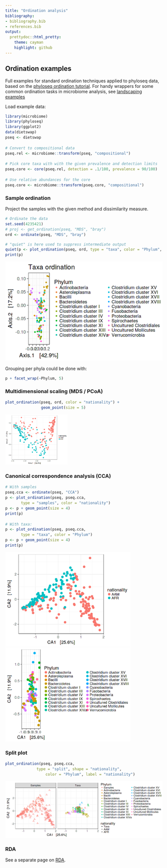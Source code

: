 ```yaml
---
title: "Ordination analysis"
bibliography: 
- bibliography.bib
- references.bib
output: 
  prettydoc::html_pretty:
    theme: cayman
    highlight: github
---
```

<!--
  %\VignetteEngine{knitr::rmarkdown}
  %\VignetteIndexEntry{microbiome tutorial - ordination}
  %\usepackage[utf8]{inputenc}
  %\VignetteEncoding{UTF-8}  
-->


## Ordination examples

Full examples for standard ordination techniques applied to phyloseq data, based on the [phyloseq ordination tutorial](http://joey711.github.io/phyloseq/plot_ordination-examples.html). For handy wrappers for some common ordination tasks in microbiome analysis, see [landscaping examples](Landscaping.html)


Load example data:


```r
library(microbiome)
library(phyloseq)
library(ggplot2)
data(dietswap)
pseq <- dietswap

# Convert to compositional data
pseq.rel <- microbiome::transform(pseq, "compositional")

# Pick core taxa with with the given prevalence and detection limits
pseq.core <- core(pseq.rel, detection = .1/100, prevalence = 90/100)

# Use relative abundances for the core
pseq.core <- microbiome::transform(pseq.core, "compositional")
```


### Sample ordination

Project the samples with the given method and dissimilarity measure. 


```r
# Ordinate the data
set.seed(4235421)
# proj <- get_ordination(pseq, "MDS", "bray")
ord <- ordinate(pseq, "MDS", "bray")
```


```r
# "quiet" is here used to suppress intermediate output
quiet(p <- plot_ordination(pseq, ord, type = "taxa", color = "Phylum", title = "Taxa ordination"))
print(p)
```

![plot of chunk ordination-pca-ordination21](figure/ordination-pca-ordination21-1.png)

Grouping per phyla could be done with:


```r
p + facet_wrap(~Phylum, 5)
```


### Multidimensional scaling (MDS / PCoA)


```r
plot_ordination(pseq, ord, color = "nationality") +
                geom_point(size = 5)
```

<img src="figure/ordination-ordinate23-1.png" title="plot of chunk ordination-ordinate23" alt="plot of chunk ordination-ordinate23" width="200px" />


### Canonical correspondence analysis (CCA)


```r
# With samples
pseq.cca <- ordinate(pseq, "CCA")
p <- plot_ordination(pseq, pseq.cca,
       type = "samples", color = "nationality")
p <- p + geom_point(size = 4)
print(p)

# With taxa:
p <- plot_ordination(pseq, pseq.cca,
       type = "taxa", color = "Phylum")
p <- p + geom_point(size = 4)
print(p)
```

<img src="figure/ordination-ordinate24a-1.png" title="plot of chunk ordination-ordinate24a" alt="plot of chunk ordination-ordinate24a" width="400px" /><img src="figure/ordination-ordinate24a-2.png" title="plot of chunk ordination-ordinate24a" alt="plot of chunk ordination-ordinate24a" width="400px" />


### Split plot


```r
plot_ordination(pseq, pseq.cca,
		      type = "split", shape = "nationality", 
    		      color = "Phylum", label = "nationality")
```

![plot of chunk ordination-ordinate25](figure/ordination-ordinate25-1.png)



### RDA

See a separate page on [RDA](RDA.html).


